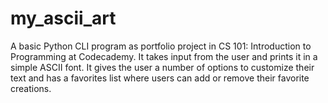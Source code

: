 # my_ascii_art

A basic Python CLI program as portfolio project in CS 101: Introduction to Programming at Codecademy. It takes input from the user and prints it in a simple ASCII font. It gives the user a number of options to customize their text and has a favorites list where users can add or remove their favorite creations.
